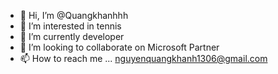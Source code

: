 - 👋 Hi, I’m @Quangkhanhhh
- 👀 I’m interested in tennis
- 🌱 I’m currently developer
- 💞️ I’m looking to collaborate on Microsoft Partner
- 📫 How to reach me ...
nguyenquangkhanh1306@gmail.com
<!---
Quangkhanhhh/Quangkhanhhh is a ✨ special ✨ repository because its `README.md` (this file) appears on your GitHub profile.
You can click the Preview link to take a look at your changes.
--->
